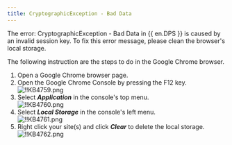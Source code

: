 ```yaml
---
title: CryptographicException - Bad Data
---
```

The error: CryptographicException - Bad Data in {{ en.DPS }} is caused by an invalid session key. To fix this error message, please clean the browser's local storage.  

The following instruction are the steps to do in the Google Chrome browser.

1. Open a Google Chrome browser page.
2. Open the Google Chrome Console by pressing the F12 key.  
![!!KB4759.png](https://webdevolutions.azureedge.net/docs/en/kb/KB4759.png)
1. Select ***Application*** in the console's top menu.  
![!!KB4760.png](https://webdevolutions.azureedge.net/docs/en/kb/KB4760.png)
1. Select ***Local Storage*** in the console's left menu.  
![!!KB4761.png](https://webdevolutions.azureedge.net/docs/en/kb/KB4761.png)
1. Right click your site(s) and click ***Clear*** to delete the local storage.  
![!!KB4762.png](https://webdevolutions.azureedge.net/docs/en/kb/KB4762.png)
